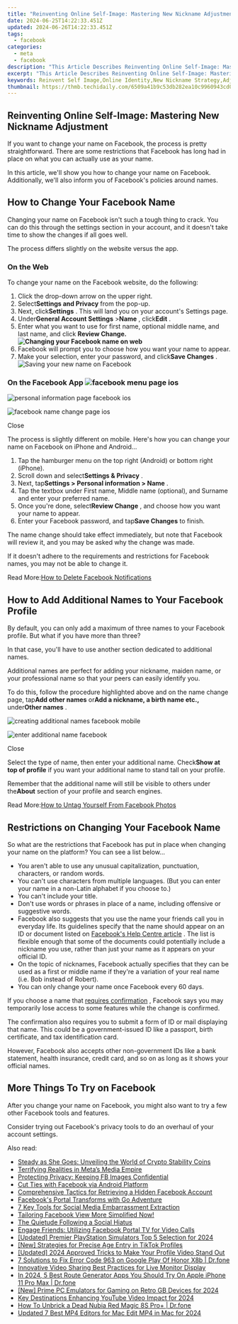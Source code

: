 ```yaml
---
title: "Reinventing Online Self-Image: Mastering New Nickname Adjustment"
date: 2024-06-25T14:22:33.451Z
updated: 2024-06-26T14:22:33.451Z
tags:
  - facebook
categories:
  - meta
  - facebook
description: "This Article Describes Reinventing Online Self-Image: Mastering New Nickname Adjustment"
excerpt: "This Article Describes Reinventing Online Self-Image: Mastering New Nickname Adjustment"
keywords: Reinvent Self Image,Online Identity,New Nickname Strategy,Adjust Online Name,Self-Image Renewal,Digital Persona Update,Mastering Name Change
thumbnail: https://thmb.techidaily.com/6509a41b9c53db282ea10c9960943cd0bc0006742138202a2ce5d3d561a1baf2.jpg
---
```


## Reinventing Online Self-Image: Mastering New Nickname Adjustment

 If you want to change your name on Facebook, the process is pretty straightforward. There are some restrictions that Facebook has long had in place on what you can actually use as your name.

 In this article, we'll show you how to change your name on Facebook. Additionally, we'll also inform you of Facebook's policies around names.

## How to Change Your Facebook Name

 Changing your name on Facebook isn't such a tough thing to crack. You can do this through the settings section in your account, and it doesn't take time to show the changes if all goes well.

The process differs slightly on the website versus the app.

### On the Web

To change your name on the Facebook website, do the following:

1. Click the drop-down arrow on the upper right.
2. Select**Settings and Privacy** from the pop-up.
3. Next, click**Settings** . This will land you on your account's Settings page.
4. Under**General Account Settings** \>**Name** , click**Edit** .
5. Enter what you want to use for first name, optional middle name, and last name, and click **Review Change.**  
**![Changing your Facebook name on web](https://static1.makeuseofimages.com/wordpress/wp-content/uploads/2021/07/change-facebook-name-on-web.png)**
6. Facebook will prompt you to choose how you want your name to appear.
7. Make your selection, enter your password, and click**Save Changes** .  
![Saving your new name on Facebook](https://static1.makeuseofimages.com/wordpress/wp-content/uploads/2021/07/review-name-change-facebook.png)

### On the Facebook App ![facebook menu page ios](https://static1.makeuseofimages.com/wordpress/wp-content/uploads/2021/08/facebook-menu-page-ios.jpg)

![personal information page facebook ios](https://static1.makeuseofimages.com/wordpress/wp-content/uploads/2021/08/personal-information-page-facebook-ios.jpg)

![facebook name change page ios](https://static1.makeuseofimages.com/wordpress/wp-content/uploads/2021/08/facebook-name-change-page-ios.jpg)

Close

 The process is slightly different on mobile. Here's how you can change your name on Facebook on iPhone and Android...

1. Tap the hamburger menu on the top right (Android) or bottom right (iPhone).
2. Scroll down and select**Settings & Privacy** .
3. Next, tap**Settings > Personal information > Name** .
4. Tap the textbox under First name, Middle name (optional), and Surname and enter your preferred name.
5. Once you're done, select**Review Change** , and choose how you want your name to appear.
6. Enter your Facebook password, and tap**Save Changes** to finish.

 The name change should take effect immediately, but note that Facebook will review it, and you may be asked why the change was made.

 If it doesn't adhere to the requirements and restrictions for Facebook names, you may not be able to change it.

 Read More:[How to Delete Facebook Notifications](https://www.makeuseof.com/tag/how-to-delete-facebook-notifications/)

## How to Add Additional Names to Your Facebook Profile

 By default, you can only add a maximum of three names to your Facebook profile. But what if you have more than three?

 In that case, you'll have to use another section dedicated to additional names.

 Additional names are perfect for adding your nickname, maiden name, or your professional name so that your peers can easily identify you.

 To do this, follow the procedure highlighted above and on the name change page, tap**Add other names** or**Add a nickname, a birth name etc.,** under**Other names** .

![creating additional names facebook mobile](https://static1.makeuseofimages.com/wordpress/wp-content/uploads/2021/08/01-creating-additional-names-facebook-mobile.jpg)

![enter additional name facebook](https://static1.makeuseofimages.com/wordpress/wp-content/uploads/2021/08/02-creating-additional-names-facebook-mobile.jpg)

Close

 Select the type of name, then enter your additional name. Check**Show at top of profile** if you want your additional name to stand tall on your profile.

 Remember that the additional name will still be visible to others under the**About** section of your profile and search engines.

 Read More:[How to Untag Yourself From Facebook Photos](https://www.makeuseof.com/how-to-untag-yourself-on-facebook/)

## Restrictions on Changing Your Facebook Name

 So what are the restrictions that Facebook has put in place when changing your name on the platform? You can see a list below...

* You aren't able to use any unusual capitalization, punctuation, characters, or random words.
* You can't use characters from multiple languages. (But you can enter your name in a non-Latin alphabet if you choose to.)
* You can't include your title.
* Don't use words or phrases in place of a name, including offensive or suggestive words.
* Facebook also suggests that you use the name your friends call you in everyday life. Its guidelines specify that the name should appear on an ID or document listed on [Facebook's Help Centre article](http://www.facebook.com/help/159096464162185?helpref=faq%5Fcontent) . The list is flexible enough that some of the documents could potentially include a nickname you use, rather than just your name as it appears on your official ID.
* On the topic of nicknames, Facebook actually specifies that they can be used as a first or middle name if they're a variation of your real name (i.e. Bob instead of Robert).
* You can only change your name once Facebook every 60 days.

 If you choose a name that [requires confirmation](https://fb.facebook.com/help/work/1090831264320592) , Facebook says you may temporarily lose access to some features while the change is confirmed.

 The confirmation also requires you to submit a form of ID or mail displaying that name. This could be a government-issued ID like a passport, birth certificate, and tax identification card.

 However, Facebook also accepts other non-government IDs like a bank statement, health insurance, credit card, and so on as long as it shows your official names.

## More Things To Try on Facebook

 After you change your name on Facebook, you might also want to try a few other Facebook tools and features.

 Consider trying out Facebook's privacy tools to do an overhaul of your account settings.


<ins class="adsbygoogle"
     style="display:block"
     data-ad-format="autorelaxed"
     data-ad-client="ca-pub-7571918770474297"
     data-ad-slot="1223367746"></ins>



<ins class="adsbygoogle"
     style="display:block"
     data-ad-client="ca-pub-7571918770474297"
     data-ad-slot="8358498916"
     data-ad-format="auto"
     data-full-width-responsive="true"></ins>

<span class="atpl-alsoreadstyle">Also read:</span>
<div><ul>
<li><a href="https://facebook.techidaily.com/steady-as-she-goes-unveiling-the-world-of-crypto-stability-coins/"><u>Steady as She Goes: Unveiling the World of Crypto Stability Coins</u></a></li>
<li><a href="https://facebook.techidaily.com/terrifying-realities-in-metas-media-empire/"><u>Terrifying Realities in Meta’s Media Empire</u></a></li>
<li><a href="https://facebook.techidaily.com/protecting-privacy-keeping-fb-images-confidential/"><u>Protecting Privacy: Keeping FB Images Confidential</u></a></li>
<li><a href="https://facebook.techidaily.com/cut-ties-with-facebook-via-android-platform/"><u>Cut Ties with Facebook via Android Platform</u></a></li>
<li><a href="https://facebook.techidaily.com/comprehensive-tactics-for-retrieving-a-hidden-facebook-account/"><u>Comprehensive Tactics for Retrieving a Hidden Facebook Account</u></a></li>
<li><a href="https://facebook.techidaily.com/facebooks-portal-transforms-with-go-adventure/"><u>Facebook's Portal Transforms with Go Adventure</u></a></li>
<li><a href="https://facebook.techidaily.com/7-key-tools-for-social-media-embarrassment-extraction/"><u>7 Key Tools for Social Media Embarrassment Extraction</u></a></li>
<li><a href="https://facebook.techidaily.com/tailoring-facebook-view-more-simplified-now/"><u>Tailoring Facebook View More Simplified Now!</u></a></li>
<li><a href="https://facebook.techidaily.com/the-quietude-following-a-social-hiatus/"><u>The Quietude Following a Social Hiatus</u></a></li>
<li><a href="https://facebook.techidaily.com/engage-friends-utilizing-facebook-portal-tv-for-video-calls/"><u>Engage Friends: Utilizing Facebook Portal TV for Video Calls</u></a></li>
<li><a href="https://screen-activity-recording.techidaily.com/updated-premier-playstation-simulators-top-5-selection-for-2024/"><u>[Updated] Premier PlayStation Simulators  Top 5 Selection for 2024</u></a></li>
<li><a href="https://some-skills.techidaily.com/new-strategies-for-precise-age-entry-in-tiktok-profiles/"><u>[New] Strategies for Precise Age Entry in TikTok Profiles</u></a></li>
<li><a href="https://facebook-video-content.techidaily.com/updated-2024-approved-tricks-to-make-your-profile-video-stand-out/"><u>[Updated] 2024 Approved  Tricks to Make Your Profile Video Stand Out</u></a></li>
<li><a href="https://howto.techidaily.com/7-solutions-to-fix-error-code-963-on-google-play-of-honor-x8b-drfone-by-drfone-fix-android-problems-fix-android-problems/"><u>7 Solutions to Fix Error Code 963 on Google Play Of Honor X8b | Dr.fone</u></a></li>
<li><a href="https://facebook-video-content.techidaily.com/innovative-video-sharing-best-practices-for-live-monitor-display/"><u>Innovative Video Sharing  Best Practices for Live Monitor Display</u></a></li>
<li><a href="https://fake-location.techidaily.com/in-2024-5-best-route-generator-apps-you-should-try-on-apple-iphone-11-pro-max-drfone-by-drfone-virtual-ios/"><u>In 2024, 5 Best Route Generator Apps You Should Try On Apple iPhone 11 Pro Max | Dr.fone</u></a></li>
<li><a href="https://screen-capture.techidaily.com/new-prime-pc-emulators-for-gaming-on-retro-gb-devices-for-2024/"><u>[New] Prime PC Emulators for Gaming on Retro GB Devices for 2024</u></a></li>
<li><a href="https://extra-support.techidaily.com/key-destinations-enhancing-youtube-video-impact-for-2024/"><u>Key Destinations Enhancing YouTube Video Impact for 2024</u></a></li>
<li><a href="https://howto.techidaily.com/how-to-unbrick-a-dead-nubia-red-magic-8s-proplus-drfone-by-drfone-fix-android-problems-fix-android-problems/"><u>How To Unbrick a Dead Nubia Red Magic 8S Pro+ | Dr.fone</u></a></li>
<li><a href="https://ai-editing-video.techidaily.com/updated-7-best-mp4-editors-for-mac-edit-mp4-in-mac-for-2024/"><u>Updated 7 Best MP4 Editors for Mac Edit MP4 in Mac for 2024</u></a></li>
</ul></div>
